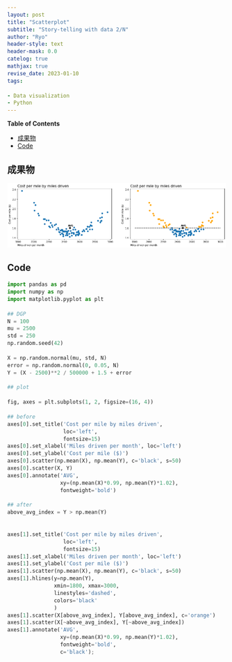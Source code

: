 ```yaml
---
layout: post
title: "Scatterplot"
subtitle: "Story-telling with data 2/N"
author: "Ryo"
header-style: text
header-mask: 0.0
catelog: true
mathjax: true
revise_date: 2023-01-10
tags:

- Data visualization
- Python
---
```


**Table of Contents**
<!-- START doctoc generated TOC please keep comment here to allow auto update -->
<!-- DON'T EDIT THIS SECTION, INSTEAD RE-RUN doctoc TO UPDATE -->

- [成果物](#%E6%88%90%E6%9E%9C%E7%89%A9)
- [Code](#code)

<!-- END doctoc generated TOC please keep comment here to allow auto update -->


## 成果物

<img src="https://github.com/ryonakimageserver/omorikaizuka/blob/master/20221102_scatterplot.png?raw=true">

## Code


```python
import pandas as pd
import numpy as np
import matplotlib.pyplot as plt

## DGP
N = 100
mu = 2500
std = 250
np.random.seed(42)

X = np.random.normal(mu, std, N)
error = np.random.normal(0, 0.05, N)
Y = (X - 2500)**2 / 500000 + 1.5 + error

## plot

fig, axes = plt.subplots(1, 2, figsize=(16, 4))

## before
axes[0].set_title('Cost per mile by miles driven',
                  loc='left',
                  fontsize=15)
axes[0].set_xlabel('Miles driven per month', loc='left')
axes[0].set_ylabel('Cost per mile ($)')
axes[0].scatter(np.mean(X), np.mean(Y), c='black', s=50)
axes[0].scatter(X, Y)
axes[0].annotate('AVG', 
                 xy=(np.mean(X)*0.99, np.mean(Y)*1.02),
                 fontweight='bold')

## after
above_avg_index = Y > np.mean(Y)


axes[1].set_title('Cost per mile by miles driven',
                  loc='left',
                  fontsize=15)
axes[1].set_xlabel('Miles driven per month', loc='left')
axes[1].set_ylabel('Cost per mile ($)')
axes[1].scatter(np.mean(X), np.mean(Y), c='black', s=50)
axes[1].hlines(y=np.mean(Y),
               xmin=1800, xmax=3000,
               linestyles='dashed',
               colors='black'
               )
axes[1].scatter(X[above_avg_index], Y[above_avg_index], c='orange')
axes[1].scatter(X[~above_avg_index], Y[~above_avg_index])
axes[1].annotate('AVG', 
                 xy=(np.mean(X)*0.99, np.mean(Y)*1.02),
                 fontweight='bold',
                 c='black');


```
